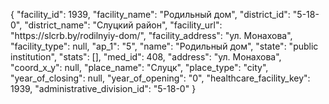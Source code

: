 {
    "facility_id": 1939,
    "facility_name": "Родильный дом",
    "district_id": "5-18-0",
    "district_name": "Слуцкий район",
    "facility_url": "https:\/\/slcrb.by\/rodilnyiy-dom\/",
    "facility_address": "ул. Монахова",
    "facility_type": null,
    "ap_1": "5",
    "name": "Родильный дом",
    "state": "public institution",
    "stats": [],
    "med_id": 408,
    "address": "ул. Монахова",
    "coord_x_y": null,
    "place_name": "Слуцк",
    "place_type": "city",
    "year_of_closing": null,
    "year_of_opening": "0",
    "healthcare_facility_key": 1939,
    "administrative_division_id": "5-18-0"
}